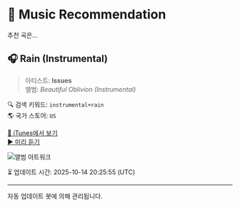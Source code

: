 
# 🎵 Music Recommendation

추천 곡은...

## 🎧 Rain (Instrumental)  
> 아티스트: **Issues**  
> 앨범: _Beautiful Oblivion (Instrumental)_  

🔍 검색 키워드: `instrumental+rain`  
🌎 국가 스토어: `US`

[🔗 iTunes에서 보기](https://music.apple.com/us/album/rain-instrumental/1539393791?i=1539393799&uo=4)  
[▶️ 미리 듣기](https://audio-ssl.itunes.apple.com/itunes-assets/AudioPreview114/v4/56/28/43/562843ae-bc34-41ed-9235-f491a171a384/mzaf_3907057258354327571.plus.aac.p.m4a)

![앨범 아트워크](https://is1-ssl.mzstatic.com/image/thumb/Music124/v4/0a/47/f2/0a47f2b7-8cf1-a695-d57a-c3128b82e288/4050538658491.jpg/100x100bb.jpg)

⏳ 업데이트 시간: 2025-10-14 20:25:55 (UTC)

---
자동 업데이트 봇에 의해 관리됩니다.
